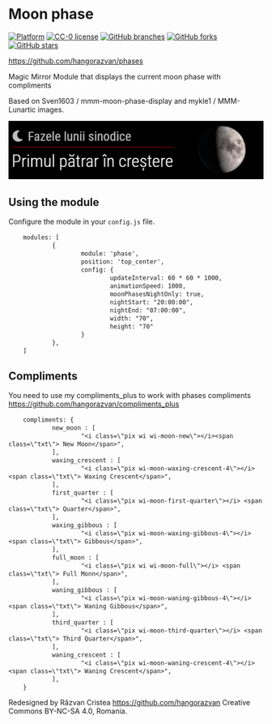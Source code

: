 # Moon phase

[![Platform](https://img.shields.io/badge/platform-MagicMirror2-informational)](https://github.com/hangorazvan/MagicMirror2)
[![CC-0 license](https://img.shields.io/badge/License-CC--4.0-blue.svg)](https://creativecommons.org/licenses/by-nd/4.0)
[![GitHub branches](https://badgen.net/github/branches/hangorazvan/phases)](https://github.com/hangorazvan/phases)
[![GitHub forks](https://badgen.net/github/forks/hangorazvan/phases)](https://github.com/hangorazvan/phases)
[![GitHub stars](https://badgen.net/github/stars/hangorazvan/phases)](https://github.com/hangorazvan/phases)

https://github.com/hangorazvan/phases

Magic Mirror Module that displays the current moon phase with compliments

Based on Sven1603 / mmm-moon-phase-display and mykle1 / MMM-Lunartic images.

<img src=https://github.com/hangorazvan/phases/blob/master/phases.png>

## Using the module

Configure the module in your `config.js` file.


        modules: [
                {
                        module: 'phase',
                        position: 'top_center',
                        config: {
                                updateInterval: 60 * 60 * 1000,
                                animationSpeed: 1000,
                                moonPhasesNightOnly: true,
                                nightStart: "20:00:00",
                                nightEnd: "07:00:00",
                                width: "70",
                                height: "70"
                        }
                },
        ]

## Compliments

You need to use my compliments_plus to work with phases compliments https://github.com/hangorazvan/compliments_plus

        compliments: {
                new_moon : [
                        "<i class=\"pix wi wi-moon-new\"></i><span class=\"txt\"> New Moon</span>",
                ],
                waxing_crescent : [
                        "<i class=\"pix wi-moon-waxing-crescent-4\"></i> <span class=\"txt\"> Waxing Crescent</span>",
                ],
                first_quarter : [
                        "<i class=\"pix wi-moon-first-quarter\"></i> <span class=\"txt\"> Quarter</span>",
                ],
                waxing_gibbous : [
                        "<i class=\"pix wi-moon-waxing-gibbous-4\"></i> <span class=\"txt\"> Gibbous</span>",
                ],
                full_moon : [
                        "<i class=\"pix wi wi-moon-full\"></i> <span class=\"txt\"> Full Monn</span>",
                ],
                waning_gibbous : [
                        "<i class=\"pix wi-moon-waning-gibbous-4\"></i> <span class=\"txt\"> Waning Gibbous</span>",
                ],
                third_quarter : [
                        "<i class=\"pix wi-moon-third-quarter\"></i> <span class=\"txt\"> Third Quarter</span>",
                ],
                waning_crescent : [
                        "<i class=\"pix wi-moon-waning-crescent-4\"></i> <span class=\"txt\"> Waning Crescent</span>",
                ],
        }

Redesigned by Răzvan Cristea https://github.com/hangorazvan Creative Commons BY-NC-SA 4.0, Romania.